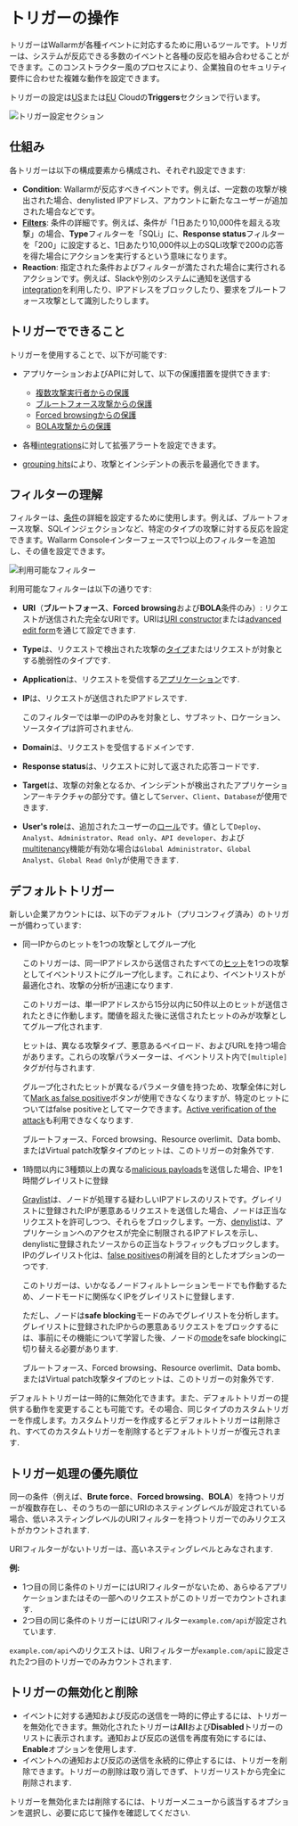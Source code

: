 # トリガーの操作

トリガーはWallarmが各種イベントに対応するために用いるツールです。トリガーは、システムが反応できる多数のイベントと各種の反応を組み合わせることができます。このコンストラクター風のプロセスにより、企業独自のセキュリティ要件に合わせた複雑な動作を設定できます。

トリガーの設定は[US](https://us1.my.wallarm.com/triggers)または[EU](https://my.wallarm.com/triggers) Cloudの**Triggers**セクションで行います。

![トリガー設定セクション](../../images/user-guides/triggers/triggers-section.png)

## 仕組み

各トリガーは以下の構成要素から構成され、それぞれ設定できます:

* **Condition**: Wallarmが反応すべきイベントです。例えば、一定数の攻撃が検出された場合、denylisted IPアドレス、アカウントに新たなユーザーが追加された場合などです。
* [**Filters**](#understanding-filters): 条件の詳細です。例えば、条件が「1日あたり10,000件を超える攻撃」の場合、**Type**フィルターを「SQLi」に、**Response status**フィルターを「200」に設定すると、1日あたり10,000件以上のSQLi攻撃で200の応答を得た場合にアクションを実行するという意味になります。
* **Reaction**: 指定された条件およびフィルターが満たされた場合に実行されるアクションです。例えば、Slackや別のシステムに通知を送信する[integration](../settings/integrations/integrations-intro.md)を利用したり、IPアドレスをブロックしたり、要求をブルートフォース攻撃として識別したりします。

## トリガーでできること

トリガーを使用することで、以下が可能です:

* アプリケーションおよびAPIに対して、以下の保護措置を提供できます:

    * [複数攻撃実行者からの保護](../../admin-en/configuration-guides/protecting-with-thresholds.md)
    * [ブルートフォース攻撃からの保護](../../admin-en/configuration-guides/protecting-against-bruteforce.md)
    * [Forced browsingからの保護](../../admin-en/configuration-guides/protecting-against-forcedbrowsing.md)
    * [BOLA攻撃からの保護](../../admin-en/configuration-guides/protecting-against-bola-trigger.md)

* 各種[integrations](../../user-guides/settings/integrations/integrations-intro.md)に対して拡張アラートを設定できます。
* [grouping hits](../../user-guides/events/grouping-sampling.md#grouping-of-hits)により、攻撃とインシデントの表示を最適化できます。

## フィルターの理解

フィルターは、[条件](#how-it-works)の詳細を設定するために使用します。例えば、ブルートフォース攻撃、SQLインジェクションなど、特定のタイプの攻撃に対する反応を設定できます。Wallarm Consoleインターフェースで1つ以上のフィルターを追加し、その値を設定できます。

![利用可能なフィルター](../../images/user-guides/triggers/trigger-filters.png)

利用可能なフィルターは以下の通りです:

* **URI**（**ブルートフォース**、**Forced browsing**および**BOLA**条件のみ）: リクエストが送信された完全なURIです。URIは[URI constructor](../../user-guides/rules/rules.md#uri-constructor)または[advanced edit form](../../user-guides/rules/rules.md#advanced-edit-form)を通じて設定できます.
* **Type**は、リクエストで検出された攻撃の[タイプ](../../attacks-vulns-list.md)またはリクエストが対象とする脆弱性のタイプです.
* **Application**は、リクエストを受信する[アプリケーション](../settings/applications.md)です.
* **IP**は、リクエストが送信されたIPアドレスです.

    このフィルターでは単一のIPのみを対象とし、サブネット、ロケーション、ソースタイプは許可されません.
* **Domain**は、リクエストを受信するドメインです.
* **Response status**は、リクエストに対して返された応答コードです.
* **Target**は、攻撃の対象となるか、インシデントが検出されたアプリケーションアーキテクチャの部分です。値として`Server`、`Client`、`Database`が使用できます.
* **User's role**は、追加されたユーザーの[ロール](../../user-guides/settings/users.md#user-roles)です。値として`Deploy`、`Analyst`、`Administrator`、`Read only`、`API developer`、および[multitenancy](../../installation/multi-tenant/overview.md)機能が有効な場合は`Global Administrator`、`Global Analyst`、`Global Read Only`が使用できます.

## デフォルトトリガー

新しい企業アカウントには、以下のデフォルト（プリコンフィグ済み）のトリガーが備わっています:

* 同一IPからのヒットを1つの攻撃としてグループ化

    このトリガーは、同一IPアドレスから送信されたすべての[ヒット](../../glossary-en.md#hit)を1つの攻撃としてイベントリストにグループ化します。これにより、イベントリストが最適化され、攻撃の分析が迅速になります.

    このトリガーは、単一IPアドレスから15分以内に50件以上のヒットが送信されたときに作動します。閾値を超えた後に送信されたヒットのみが攻撃としてグループ化されます.

    ヒットは、異なる攻撃タイプ、悪意あるペイロード、およびURLを持つ場合があります。これらの攻撃パラメーターは、イベントリスト内で`[multiple]`タグが付与されます.

    グループ化されたヒットが異なるパラメータ値を持つため、攻撃全体に対して[Mark as false positive](../events/check-attack.md#false-positives)ボタンが使用できなくなりますが、特定のヒットについてはfalse positiveとしてマークできます。[Active verification of the attack](../../about-wallarm/detecting-vulnerabilities.md#threat-replay-testing)も利用できなくなります.
    
    ブルートフォース、Forced browsing、Resource overlimit、Data bomb、またはVirtual patch攻撃タイプのヒットは、このトリガーの対象外です.
* 1時間以内に3種類以上の異なる[malicious payloads](../../glossary-en.md#malicious-payload)を送信した場合、IPを1時間グレイリストに登録

    [Graylist](../ip-lists/overview.md)は、ノードが処理する疑わしいIPアドレスのリストです。グレイリストに登録されたIPが悪意あるリクエストを送信した場合、ノードは正当なリクエストを許可しつつ、それらをブロックします。一方、[denylist](../ip-lists/overview.md)は、アプリケーションへのアクセスが完全に制限されるIPアドレスを示し、denylistに登録されたソースからの正当なトラフィックもブロックします。IPのグレイリスト化は、[false positives](../../about-wallarm/protecting-against-attacks.md#false-positives)の削減を目的としたオプションの一つです.

    このトリガーは、いかなるノードフィルトレーションモードでも作動するため、ノードモードに関係なくIPをグレイリストに登録します.

    ただし、ノードは**safe blocking**モードのみでグレイリストを分析します。グレイリストに登録されたIPからの悪意あるリクエストをブロックするには、事前にその機能について学習した後、ノードの[mode](../../admin-en/configure-wallarm-mode.md#available-filtration-modes)をsafe blockingに切り替える必要があります.

    ブルートフォース、Forced browsing、Resource overlimit、Data bomb、またはVirtual patch攻撃タイプのヒットは、このトリガーの対象外です.

デフォルトトリガーは一時的に無効化できます。また、デフォルトトリガーの提供する動作を変更することも可能です。その場合、同じタイプのカスタムトリガーを作成します。カスタムトリガーを作成するとデフォルトトリガーは削除され、すべてのカスタムトリガーを削除するとデフォルトトリガーが復元されます.

## トリガー処理の優先順位

同一の条件（例えば、**Brute force**、**Forced browsing**、**BOLA**）を持つトリガーが複数存在し、そのうちの一部にURIのネスティングレベルが設定されている場合、低いネスティングレベルのURIフィルターを持つトリガーでのみリクエストがカウントされます.

URIフィルターがないトリガーは、高いネスティングレベルとみなされます.

**例:**

* 1つ目の同じ条件のトリガーにはURIフィルターがないため、あらゆるアプリケーションまたはその一部へのリクエストがこのトリガーでカウントされます.
* 2つ目の同じ条件のトリガーにはURIフィルター`example.com/api`が設定されています.

`example.com/api`へのリクエストは、URIフィルターが`example.com/api`に設定された2つ目のトリガーでのみカウントされます.

## トリガーの無効化と削除

* イベントに対する通知および反応の送信を一時的に停止するには、トリガーを無効化できます。無効化されたトリガーは**All**および**Disabled**トリガーのリストに表示されます。通知および反応の送信を再度有効にするには、**Enable**オプションを使用します.
* イベントへの通知および反応の送信を永続的に停止するには、トリガーを削除できます。トリガーの削除は取り消しできず、トリガーリストから完全に削除されます.

トリガーを無効化または削除するには、トリガーメニューから該当するオプションを選択し、必要に応じて操作を確認してください.